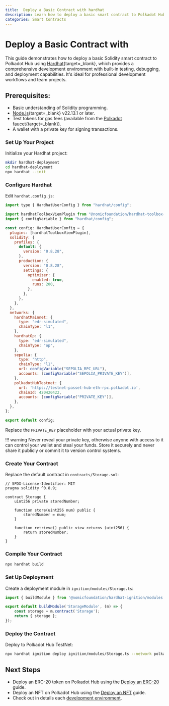 ```yaml
---
title:  Deploy a Basic Contract with hardhat
description: Learn how to deploy a basic smart contract to Polkadot Hub using Hardhat, Perfect for professional workflows requiring comprehensive testing and debugging.
categories: Smart Contracts
---
```


# Deploy a Basic Contract with

This guide demonstrates how to deploy a basic Solidity smart contract to Polkadot Hub using [Hardhat](https://hardhat.org/){target=\_blank}, which provides a comprehensive development environment with built-in testing, debugging, and deployment capabilities. It's ideal for professional development workflows and team projects.

## Prerequisites:

- Basic understanding of Solidity programming.
- [Node.js](https://nodejs.org/en/download){target=\_blank} v22.13.1 or later.
- Test tokens for gas fees (available from the [Polkadot faucet](https://faucet.polkadot.io/){target=\_blank}).
- A wallet with a private key for signing transactions.

### Set Up Your Project

Initialize your Hardhat project:

```bash
mkdir hardhat-deployment
cd hardhat-deployment
npx hardhat --init
```

### Configure Hardhat

Edit `hardhat.config.js`:

```javascript title="hardhat.config.js" hl_lines="39-43"
import type { HardhatUserConfig } from "hardhat/config";

import hardhatToolboxViemPlugin from "@nomicfoundation/hardhat-toolbox-viem";
import { configVariable } from "hardhat/config";

const config: HardhatUserConfig = {
  plugins: [hardhatToolboxViemPlugin],
  solidity: {
    profiles: {
      default: {
        version: "0.8.28",
      },
      production: {
        version: "0.8.28",
        settings: {
          optimizer: {
            enabled: true,
            runs: 200,
          },
        },
      },
    },
  },
  networks: {
    hardhatMainnet: {
      type: "edr-simulated",
      chainType: "l1",
    },
    hardhatOp: {
      type: "edr-simulated",
      chainType: "op",
    },
    sepolia: {
      type: "http",
      chainType: "l1",
      url: configVariable("SEPOLIA_RPC_URL"),
      accounts: [configVariable("SEPOLIA_PRIVATE_KEY")],
    },
    polkadotHubTestnet: {
      url: 'https://testnet-passet-hub-eth-rpc.polkadot.io',
      chainId: 420420422,
      accounts: [configVariable("PRIVATE_KEY")],
    },
  },
};

export default config;

```
Replace the `PRIVATE_KEY` placeholder with your actual private key.

!!! warning
    Never reveal your private key, otherwise anyone with access to it can control your wallet and steal your funds. Store it securely and never share it publicly or commit it to version control systems.

### Create Your Contract

Replace the default contract in `contracts/Storage.sol`:

```solidity
// SPDX-License-Identifier: MIT
pragma solidity ^0.8.9;

contract Storage {
    uint256 private storedNumber;

    function store(uint256 num) public {
        storedNumber = num;
    }

    function retrieve() public view returns (uint256) {
        return storedNumber;
    }
}
```

### Compile Your Contract

```bash
npx hardhat build
```

### Set Up Deployment

Create a deployment module in `ignition/modules/Storage.ts`:

```typescript title="ignition/modules/Storage.ts"
import { buildModule } from '@nomicfoundation/hardhat-ignition/modules';

export default buildModule('StorageModule', (m) => {
    const storage = m.contract('Storage');
    return { storage };
});
```

### Deploy the Contract

Deploy to Polkadot Hub TestNet:

```bash
npx hardhat ignition deploy ignition/modules/Storage.ts --network polkadotHubTestnet 
```

## Next Steps

- Deploy an ERC-20 token on Polkadot Hub using the [Deploy an ERC-20](/smart-contracts/cookbook/smart-contracts/deploy-erc20) guide.
- Deploy an NFT on Polkadot Hub using the [Deploy an NFT](/smart-contracts/cookbook/smart-contracts/deploy-nft) guide.
- Check out in details each [development environment](/smart-contracts/dev-environments/).